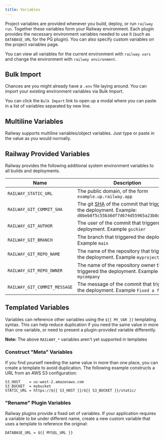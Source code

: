 ```yaml
---
title: Variables
---
```


Project variables are provided whenever you build, deploy, or run `railway run`.
Together these variables form your Railway environment. Each
plugin provides the necessary environment variables needed to use it (such as
`DATABASE_URL` for the PG plugin). You can also specify custom variables on the
project variables page.

<NextImage  src="https://res.cloudinary.com/railway/image/upload/v1631917786/docs/project-vars_yu71yi.png" 
            alt="Screenshot of Project Variables on Railway Dashboard"
            layout="responsive"
            width={1083} 
            height={865}
            quality={80} />


You can view all variables for the current environment with `railway vars` and change the environment with `railway environment`.

## Bulk Import

Chances are you might already have a `.env` file laying around. You can import your existing environment variables via Bulk Import. 

You can click the `Bulk Import` link to open up a modal where you can paste in a list of variables separated by new line.

## Multiline Variables

Railway supports multiline variables/object variables. Just type or paste in the value as you would normally.


## Railway Provided Variables

Railway provides the following additional system environment variables to all
builds and deployments.

| Name                         | Description |
|------------------------------|-------------|
| `RAILWAY_STATIC_URL`         | The public domain, of the form `example.up.railway.app` |
| `RAILWAY_GIT_COMMIT_SHA`     | The git [SHA](https://docs.github.com/en/github/getting-started-with-github/github-glossary#commit) of the commit that triggered the deployment. Example: `d0beb8f5c55b36df7d674d55965a23b8d54ad69b` |
| `RAILWAY_GIT_AUTHOR`         | The user of the commit that triggered the deployment. Example `gschier` |
| `RAILWAY_GIT_BRANCH`         | The branch that triggered the deployment. Example `main` |
| `RAILWAY_GIT_REPO_NAME`      | The name of the repository that triggered the deployment. Example `myproject` |
| `RAILWAY_GIT_REPO_OWNER`     | The name of the repository owner that triggered the deployment. Example `mycompany` |
| `RAILWAY_GIT_COMMIT_MESSAGE` | The message of the commit that triggered the deployment. Example `Fixed a few bugs` |

## Templated Variables

Variables can reference other variables using the `${{ MY_VAR }}` templating
syntax. This can help reduce duplication if you need the same value in more than
one variable, or need to present a plugin-provided variable differently.

**Note:** The above `RAILWAY_*` variables aren't yet supported in templates

### Construct "Meta" Variables

If you find yourself needing the same value in more than one place, you can
create a template to avoid duplication. The following example constructs a URL
from an AWS S3 configuration:

```
S3_HOST    = us-west-2.amazonaws.com
S3_BUCKET  = mybucket
STATIC_URL = https://${{ S3_HOST }}/${{ S3_BUCKET }}/static/
```

### "Rename" Plugin Variables

Railway plugins provide a fixed set of variables. If your application requires a
variable to be under different name, create a new custom variable that uses a
template to reference the original:

```
DATABASE_URL = ${{ MYSQL_URL }}
```
